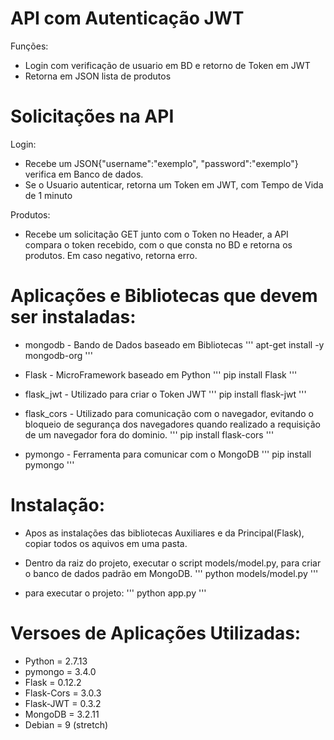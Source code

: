 # API com Autenticação JWT

Funções:
- Login com verificação de usuario em BD e retorno de Token em JWT
- Retorna em JSON lista de produtos

# Solicitações na API
Login:
- Recebe um JSON{"username":"exemplo", "password":"exemplo"} verifica em Banco de dados.
- Se o Usuario autenticar, retorna um Token em JWT, com Tempo de Vida de 1 minuto

Produtos:
- Recebe um solicitação GET junto com o Token no Header, a API compara o token recebido, com o que consta no BD e retorna os produtos. Em caso negativo, retorna erro.

# Aplicações e Bibliotecas que devem ser instaladas:
- mongodb - Bando de Dados baseado em Bibliotecas
''' apt-get install -y mongodb-org '''

- Flask - MicroFramework baseado em Python
''' pip install Flask '''

- flask_jwt - Utilizado para criar o Token JWT
''' pip install flask-jwt '''

- flask_cors - Utilizado para comunicação com o navegador, evitando o bloqueio de segurança dos navegadores quando realizado a requisição de um navegador fora do dominio.
''' pip install flask-cors '''

- pymongo - Ferramenta para comunicar com o MongoDB
''' pip install pymongo '''

# Instalação: 
- Apos as instalações das bibliotecas Auxiliares e da Principal(Flask), copiar todos os aquivos em uma pasta.
- Dentro da raiz do projeto, executar o script models/model.py, para criar o banco de dados padrão em MongoDB.
''' python models/model.py '''

- para executar o projeto:
''' python app.py '''



# Versoes de Aplicações Utilizadas:
- Python = 2.7.13
- pymongo = 3.4.0
- Flask = 0.12.2
- Flask-Cors = 3.0.3
- Flask-JWT = 0.3.2
- MongoDB = 3.2.11
- Debian = 9 (stretch)
    
